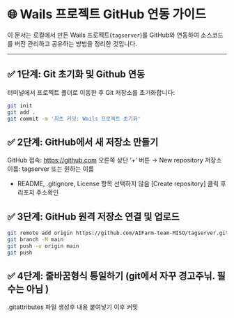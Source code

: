 # 🌐 Wails 프로젝트 GitHub 연동 가이드

이 문서는 로컬에서 만든 Wails 프로젝트(`tagserver`)를 GitHub와 연동하여 소스코드를 버전 관리하고 공유하는 방법을 정리한 것입니다.

---

## ✅ 1단계: Git 초기화 및 Github 연동

터미널에서 프로젝트 폴더로 이동한 후 Git 저장소를 초기화합니다:

```bash
git init
git add .
git commit -m '최초 커밋: Wails 프로젝트 초기화' 
```

## ✅ 2단계: GitHub에서 새 저장소 만들기
GitHub 접속: https://github.com
오른쪽 상단 ‘+’ 버튼 → New repository
저장소 이름: tagserver 또는 원하는 이름
- README, .gitignore, License 항목 선택하지 않음
[Create repository] 클릭 후 리포지 주소확인

## ✅ 3단계: GitHub 원격 저장소 연결 및 업로드

```bash
git remote add origin https://github.com/AIFarm-team-MISO/tagserver.git
git branch -M main
git push -u origin main
git push

```
## ✅ 4단계: 줄바꿈형식 통일하기 (git에서 자꾸 경고주닊. 필수는 아님 )
.gitattributes 파일 생성후 내용 붙여넣기 
이후 커밋 




